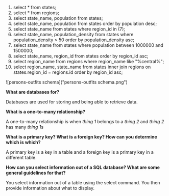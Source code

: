 1. select * from states;
2. select * from regions;
3. select state_name, population from states;
4. select state_name, population from states order by population desc;
5. select state_name from states where region_id in (7);
6. select state_name, population_density from states where population_density > 50 order by population_density asc;
7. select state_name from states where population between 1000000 and 1500000;
8. select state_name, region_id from states order by region_id asc;
9. select region_name from regions where region_name like "%central%";
10. select region_name, state_name from states inner join regions on states.region_id = regions.id order by region_id asc;

![persons-outfits schema]("persons-outfits schema.png")

**What are databases for?**

Databases are used for storing and being able to retrieve data.

**What is a one-to-many relationship?**

A one-to-many relationship is when *thing 1* belongs to a *thing 2* and *thing 2* has many *thing 1*s

**What is a primary key? What is a foreign key? How can you determine which is which?**

A primary key is a key in a table and a foreign key is a primary key in a different table.

**How can you select information out of a SQL database? What are some general guidelines for that?**

You select information out of a table using the select command. You then provide information about what to display.